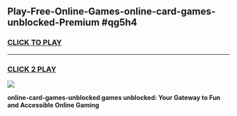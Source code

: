 
## Play-Free-Online-Games-online-card-games-unblocked-Premium #qg5h4
<h3>
<a href="https://premium.freeplayer.one?title=online-card-games-unblocked&ref=8M">CLICK TO PLAY</a></h3>
<hr>

<h3>
<a href="https://premium.freeplayer.one?title=online-card-games-unblocked&ref=8M">CLICK 2 PLAY</a>
  
</h3>

<a href="https://premium.freeplayer.one?title=online-card-games-unblocked&ref=8M"><img src="https://clearcache.store/games.png"></a>


**online-card-games-unblocked games unblocked: Your Gateway to Fun and Accessible Online Gaming**
